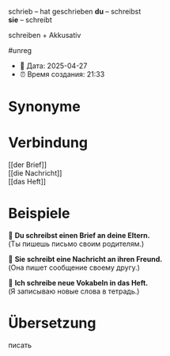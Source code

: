 schrieb – hat geschrieben
**du** – schreibst  
**sie** – schreibt

schreiben + Akkusativ

#unreg
- 📍 Дата: 2025-04-27
- ⏰ Время создания: 21:33
# Synonyme

# Verbindung 
[[der Brief]]  
[[die Nachricht]]  
[[das Heft]]
# Beispiele
🔹 **Du schreibst einen Brief an deine Eltern.**  
(Ты пишешь письмо своим родителям.)

🔹 **Sie schreibt eine Nachricht an ihren Freund.**  
(Она пишет сообщение своему другу.)

🔹 **Ich schreibe neue Vokabeln in das Heft.**  
(Я записываю новые слова в тетрадь.)
# Übersetzung
писать